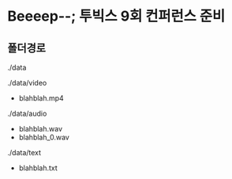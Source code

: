 # Beeeep--; 투빅스 9회 컨퍼런스 준비

## 폴더경로

./data

./data/video
- blahblah.mp4
  
./data/audio
- blahblah.wav
- blahblah_0.wav

./data/text
- blahblah.txt


 
